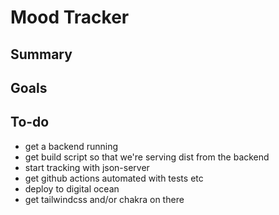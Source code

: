 # Mood Tracker

## Summary

## Goals

## To-do

- get a backend running
- get build script so that we're serving dist from the backend
- start tracking with json-server
- get github actions automated with tests etc
- deploy to digital ocean
- get tailwindcss and/or chakra on there
